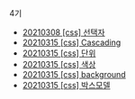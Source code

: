 4기

- [20210308 [css] 선택자](https://velog.io/@younoah/css-%EC%84%A0%ED%83%9D%EC%9E%90)
- [20210315 [css] Cascading](https://velog.io/@younoah/css-Cascading)
- [20210315 [css] 단위](https://velog.io/@younoah/css-%EB%8B%A8%EC%9C%84)
- [20210315 [css] 색상](https://velog.io/@younoah/css-color)
- [20210315 [css] background](https://velog.io/@younoah/css-background)
- [20210315 [css] 박스모델](https://velog.io/@younoah/css-boxmodel)


